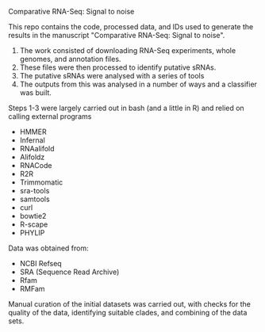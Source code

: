 Comparative RNA-Seq: Signal to noise

This repo contains the code, processed data, and IDs used to generate the results in the manuscript "Comparative RNA-Seq: Signal to noise".

1) The work consisted of downloading RNA-Seq experiments, 
   whole genomes, and annotation files.
2) These files were then processed to identify putative sRNAs.
3) The putative sRNAs were analysed with a series of tools
4) The outputs from this was analysed in a number of ways and 
  a classifier was built.


Steps 1-3 were largely carried out in bash (and a little in R) and relied on calling external programs

- HMMER
- Infernal
- RNAalifold
- Alifoldz
- RNACode
- R2R
- Trimmomatic
- sra-tools
- samtools
- curl
- bowtie2 
- R-scape
- PHYLIP

Data was obtained from:
- NCBI Refseq
- SRA (Sequence Read Archive)
- Rfam
- RMFam

Manual curation of the initial datasets was carried out, with checks for the 
quality of the data, identifying suitable clades, and combining of the data
sets.

